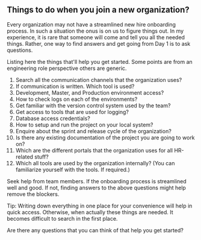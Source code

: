## Things to do when you join a new organization?

Every organization may not have a streamlined new hire onboarding process. In such a situation the onus is on us to figure things out. In my experience, it is rare that someone will come and tell you all the needed things. Rather, one way to find answers and get going from Day 1 is to ask questions. 

Listing here the things that'll help you get started. Some points are from an engineering role perspective others are generic.

1. Search all the communication channels that the organization uses?
2. If communication is written. Which tool is used?
3. Development, Master, and Production environment access?
4. How to check logs on each of the environments?
5. Get familiar with the version control system used by the team?
6. Get access to tools that are used for logging?
7. Database access credentials?
8. How to setup and run the project on your local system?
9. Enquire about the sprint and release cycle of the organization?
10. Is there any existing documentation of the project you are going to work on?
11. Which are the different portals that the organization uses for all HR-related stuff?
12. Which all tools are used by the organization internally? (You can familiarize yourself with the tools. If required.)

Seek help from team members. If the onboarding process is streamlined well and good. If not, finding answers to the above questions might help remove the blockers. 

Tip: Writing down everything in one place for your convenience will help in quick access. Otherwise, when actually these things are needed. It becomes difficult to search in the first place.

Are there any questions that you can think of that help you get started?


 
